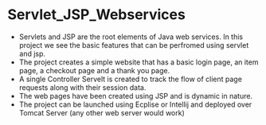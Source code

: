 # Servlet_JSP_Webservices

* Servlets and JSP are the root elements of Java web services. In this project we see the basic features that can be perfromed using servlet and jsp.
* The project creates a simple website that has a basic login page, an item page, a checkout page and a thank you page.
* A single Controller Servelt is created to track the flow of client page requests along with their session data.
* The web pages have been created using JSP and is dynamic in nature.
* The project can be launched using Ecplise or Intellij and deployed over Tomcat Server (any other web server would work)
